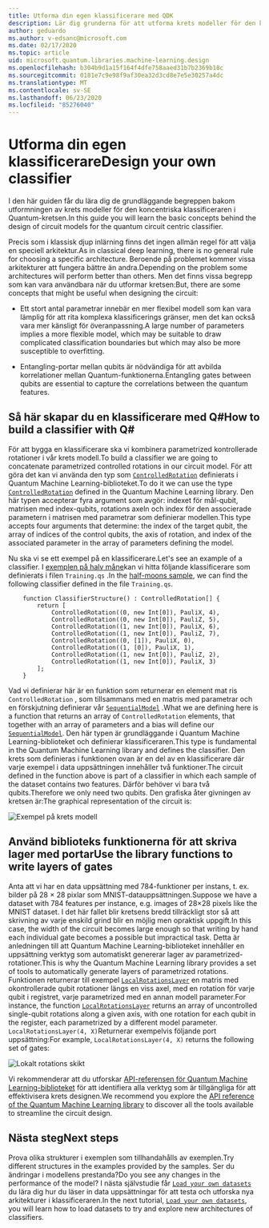 ```yaml
---
title: Utforma din egen klassificerare med QDK
description: Lär dig grunderna för att utforma krets modeller för den koncentriska klassificeraren i Quantum-kretsen.
author: geduardo
ms.author: v-edsanc@microsoft.com
ms.date: 02/17/2020
ms.topic: article
uid: microsoft.quantum.libraries.machine-learning.design
ms.openlocfilehash: b304b9d1a15f164f4dfe758aaed31b7b2369b18c
ms.sourcegitcommit: 0181e7c9e98f9af30ea32d3cd8e7e5e30257a4dc
ms.translationtype: MT
ms.contentlocale: sv-SE
ms.lasthandoff: 06/23/2020
ms.locfileid: "85276040"
---
```

# <a name="design-your-own-classifier"></a><span data-ttu-id="c68b8-103">Utforma din egen klassificerare</span><span class="sxs-lookup"><span data-stu-id="c68b8-103">Design your own classifier</span></span>

<span data-ttu-id="c68b8-104">I den här guiden får du lära dig de grundläggande begreppen bakom utformningen av krets modeller för den koncentriska klassificeraren i Quantum-kretsen.</span><span class="sxs-lookup"><span data-stu-id="c68b8-104">In this guide you will learn the basic concepts behind the design of circuit models for the quantum circuit centric classifier.</span></span>

<span data-ttu-id="c68b8-105">Precis som i klassisk djup inlärning finns det ingen allmän regel för att välja en speciell arkitektur.</span><span class="sxs-lookup"><span data-stu-id="c68b8-105">As in classical deep learning, there is no general rule for choosing a specific architecture.</span></span> <span data-ttu-id="c68b8-106">Beroende på problemet kommer vissa arkitekturer att fungera bättre än andra.</span><span class="sxs-lookup"><span data-stu-id="c68b8-106">Depending on the problem some architectures will perform better than others.</span></span> <span data-ttu-id="c68b8-107">Men det finns vissa begrepp som kan vara användbara när du utformar kretsen:</span><span class="sxs-lookup"><span data-stu-id="c68b8-107">But, there are some concepts that might be useful when designing the circuit:</span></span>

- <span data-ttu-id="c68b8-108">Ett stort antal parametrar innebär en mer flexibel modell som kan vara lämplig för att rita komplexa klassificerings gränser, men det kan också vara mer känsligt för överanpassning.</span><span class="sxs-lookup"><span data-stu-id="c68b8-108">A large number of parameters implies a more flexible model, which may be suitable to draw complicated classification boundaries but which may also be more susceptible to overfitting.</span></span>

- <span data-ttu-id="c68b8-109">Entangling-portar mellan qubits är nödvändiga för att avbilda korrelationer mellan Quantum-funktionerna.</span><span class="sxs-lookup"><span data-stu-id="c68b8-109">Entangling gates between qubits are essential to capture the correlations between the quantum features.</span></span>

## <a name="how-to-build-a-classifier-with-q"></a><span data-ttu-id="c68b8-110">Så här skapar du en klassificerare med Q\#</span><span class="sxs-lookup"><span data-stu-id="c68b8-110">How to build a classifier with Q\#</span></span>

<span data-ttu-id="c68b8-111">För att bygga en klassificerare ska vi kombinera parametrized kontrollerade rotationer i vår krets modell.</span><span class="sxs-lookup"><span data-stu-id="c68b8-111">To build a classifier we are going to concatenate parametrized controlled rotations in our circuit model.</span></span> <span data-ttu-id="c68b8-112">För att göra det kan vi använda den typ som [`ControlledRotation`](xref:microsoft.quantum.machinelearning.controlledrotation) definierats i Quantum Machine Learning-biblioteket.</span><span class="sxs-lookup"><span data-stu-id="c68b8-112">To do it we can use the type [`ControlledRotation`](xref:microsoft.quantum.machinelearning.controlledrotation) defined in the Quantum Machine Learning library.</span></span> <span data-ttu-id="c68b8-113">Den här typen accepterar fyra argument som avgör: indexet för mål-qubit, matrisen med index-qubits, rotations axeln och index för den associerade parametern i matrisen med parametrar som definierar modellen.</span><span class="sxs-lookup"><span data-stu-id="c68b8-113">This type accepts four arguments that determine: the index of the target qubit, the array of indices of the control qubits, the axis of rotation, and index of the associated parameter in the array of parameters defining the model.</span></span>

<span data-ttu-id="c68b8-114">Nu ska vi se ett exempel på en klassificerare.</span><span class="sxs-lookup"><span data-stu-id="c68b8-114">Let's see an example of a classifier.</span></span> <span data-ttu-id="c68b8-115">I [exemplen på halv måne](https://github.com/microsoft/Quantum/tree/master/samples/machine-learning/half-moons)kan vi hitta följande klassificerare som definierats i filen `Training.qs` .</span><span class="sxs-lookup"><span data-stu-id="c68b8-115">In the [half-moons sample](https://github.com/microsoft/Quantum/tree/master/samples/machine-learning/half-moons), we can find the following classifier defined in the file `Training.qs`.</span></span>

```qsharp
    function ClassifierStructure() : ControlledRotation[] {
        return [
            ControlledRotation((0, new Int[0]), PauliX, 4),
            ControlledRotation((0, new Int[0]), PauliZ, 5),
            ControlledRotation((1, new Int[0]), PauliX, 6),
            ControlledRotation((1, new Int[0]), PauliZ, 7),
            ControlledRotation((0, [1]), PauliX, 0),
            ControlledRotation((1, [0]), PauliX, 1),
            ControlledRotation((1, new Int[0]), PauliZ, 2),
            ControlledRotation((1, new Int[0]), PauliX, 3)
        ];
    }
 ```

<span data-ttu-id="c68b8-116">Vad vi definierar här är en funktion som returnerar en element mat ris `ControlledRotation` , som tillsammans med en matris med parametrar och en förskjutning definierar vår [`SequentialModel`](xref:microsoft.quantum.machinelearning.sequentialmodel) .</span><span class="sxs-lookup"><span data-stu-id="c68b8-116">What we are defining here is a function that returns an array of `ControlledRotation` elements, that together with an array of parameters and a bias will define our [`SequentialModel`](xref:microsoft.quantum.machinelearning.sequentialmodel).</span></span> <span data-ttu-id="c68b8-117">Den här typen är grundläggande i Quantum Machine Learning-biblioteket och definierar klassificeraren.</span><span class="sxs-lookup"><span data-stu-id="c68b8-117">This type is fundamental in the Quantum Machine Learning library and defines the classifier.</span></span> <span data-ttu-id="c68b8-118">Den krets som definieras i funktionen ovan är en del av en klassificerare där varje exempel i data uppsättningen innehåller två funktioner.</span><span class="sxs-lookup"><span data-stu-id="c68b8-118">The circuit defined in the function above is part of a classifier in which each sample of the dataset contains two features.</span></span> <span data-ttu-id="c68b8-119">Därför behöver vi bara två qubits.</span><span class="sxs-lookup"><span data-stu-id="c68b8-119">Therefore we only need two qubits.</span></span> <span data-ttu-id="c68b8-120">Den grafiska åter givningen av kretsen är:</span><span class="sxs-lookup"><span data-stu-id="c68b8-120">The graphical representation of the circuit is:</span></span>

 ![Exempel på krets modell](~/media/circuit_model_1.PNG)

## <a name="use-the-library-functions-to-write-layers-of-gates"></a><span data-ttu-id="c68b8-122">Använd biblioteks funktionerna för att skriva lager med portar</span><span class="sxs-lookup"><span data-stu-id="c68b8-122">Use the library functions to write layers of gates</span></span>

<span data-ttu-id="c68b8-123">Anta att vi har en data uppsättning med 784-funktioner per instans, t. ex. bilder på 28 × 28 pixlar som MNIST-datauppsättningen.</span><span class="sxs-lookup"><span data-stu-id="c68b8-123">Suppose we have a dataset with 784 features per instance, e.g. images of 28×28 pixels like the MNIST dataset.</span></span> <span data-ttu-id="c68b8-124">I det här fallet blir kretsens bredd tillräckligt stor så att skrivning av varje enskild grind blir en möjlig men opraktisk uppgift.</span><span class="sxs-lookup"><span data-stu-id="c68b8-124">In this case, the width of the circuit becomes large enough so that writing by hand each individual gate becomes a possible but impractical task.</span></span> <span data-ttu-id="c68b8-125">Detta är anledningen till att Quantum Machine Learning-biblioteket innehåller en uppsättning verktyg som automatiskt genererar lager av parametrized-rotationer.</span><span class="sxs-lookup"><span data-stu-id="c68b8-125">This is why the Quantum Machine Learning library provides a set of tools to automatically generate layers of parametrized rotations.</span></span> <span data-ttu-id="c68b8-126">Funktionen returnerar till exempel [`LocalRotationsLayer`](xref:microsoft.quantum.machinelearning.localrotationslayer) en matris med okontrollerade qubit rotationer längs en viss axel, med en rotation för varje qubit i registret, varje parametrized med en annan modell parameter.</span><span class="sxs-lookup"><span data-stu-id="c68b8-126">For instance, the function [`LocalRotationsLayer`](xref:microsoft.quantum.machinelearning.localrotationslayer) returns an array of uncontrolled single-qubit rotations along a given axis, with one rotation for each qubit in the register, each parametrized by a different model parameter.</span></span> <span data-ttu-id="c68b8-127">`LocalRotationsLayer(4, X)`Returnerar exempelvis följande port uppsättning:</span><span class="sxs-lookup"><span data-stu-id="c68b8-127">For example, `LocalRotationsLayer(4, X)` returns the following set of gates:</span></span>

 ![Lokalt rotations skikt](~/media/local_rotations_layer.PNG)

<span data-ttu-id="c68b8-129">Vi rekommenderar att du utforskar [API-referensen för Quantum Machine Learning-biblioteket](xref:microsoft.quantum.machinelearning) för att identifiera alla verktyg som är tillgängliga för att effektivisera krets designen.</span><span class="sxs-lookup"><span data-stu-id="c68b8-129">We recommend you explore the [API reference of the Quantum Machine Learning library](xref:microsoft.quantum.machinelearning) to discover all the tools available to streamline the circuit design.</span></span>

## <a name="next-steps"></a><span data-ttu-id="c68b8-130">Nästa steg</span><span class="sxs-lookup"><span data-stu-id="c68b8-130">Next steps</span></span>

 <span data-ttu-id="c68b8-131">Prova olika strukturer i exemplen som tillhandahålls av exemplen.</span><span class="sxs-lookup"><span data-stu-id="c68b8-131">Try different structures in the examples provided by the samples.</span></span> <span data-ttu-id="c68b8-132">Ser du ändringar i modellens prestanda?</span><span class="sxs-lookup"><span data-stu-id="c68b8-132">Do you see any changes in the performance of the model?</span></span> <span data-ttu-id="c68b8-133">I nästa självstudie får [`Load your own datasets`](xref:microsoft.quantum.libraries.machine-learning.load) du lära dig hur du läser in data uppsättningar för att testa och utforska nya arkitekturer i klassificeraren.</span><span class="sxs-lookup"><span data-stu-id="c68b8-133">In the next tutorial, [`Load your own datasets`](xref:microsoft.quantum.libraries.machine-learning.load), you will learn how to load datasets to try and explore new architectures of classifiers.</span></span>
